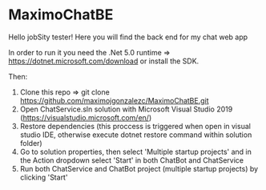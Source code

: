 # MaximoChatBE
Hello jobSity tester!
Here you will find the back end for my chat web app

In order to run it you need the .Net 5.0 runtime => https://dotnet.microsoft.com/download or install the SDK.

Then:

1) Clone this repo => git clone https://github.com/maximojgonzalezc/MaximoChatBE.git
2) Open ChatService.sln solution with Microsoft Visual Studio 2019 (https://visualstudio.microsoft.com/en/)
3) Restore dependencies (this proccess is triggered when open in visual studio IDE, otherwise execute dotnet restore command within solution folder)
4) Go to solution properties, then select 'Multiple startup projects' and in the Action dropdown select 'Start' in both ChatBot and ChatService
5) Run both ChatService and ChatBot project (multiple startup projects) by clicking 'Start'

